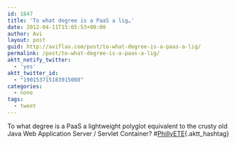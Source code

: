 ```yaml
---
id: 1847
title: 'To what degree is a PaaS a lig…'
date: 2012-04-11T15:05:53+00:00
author: Avi
layout: post
guid: http://aviflax.com/post/to-what-degree-is-a-paas-a-lig/
permalink: /post/to-what-degree-is-a-paas-a-lig/
aktt_notify_twitter:
  - 'yes'
aktt_twitter_id:
  - "190153715183915008"
categories:
  - none
tags:
  - tweet
---
```

To what degree is a PaaS a lightweight polyglot equivalent to the crusty old Java Web Application Server / Servlet Container? #[PhillyETE](http://search.twitter.com/search?q=%23PhillyETE){.aktt_hashtag}